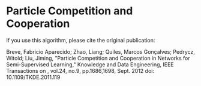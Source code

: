 # Particle Competition and Cooperation

If you use this algorithm, please cite the original publication:

Breve, Fabricio Aparecido; Zhao, Liang; Quiles, Marcos Gonçalves; Pedrycz, Witold; Liu, Jiming, 
"Particle Competition and Cooperation in Networks for Semi-Supervised Learning," 
Knowledge and Data Engineering, IEEE Transactions on , vol.24, no.9, pp.1686,1698, Sept. 2012
doi: 10.1109/TKDE.2011.119
